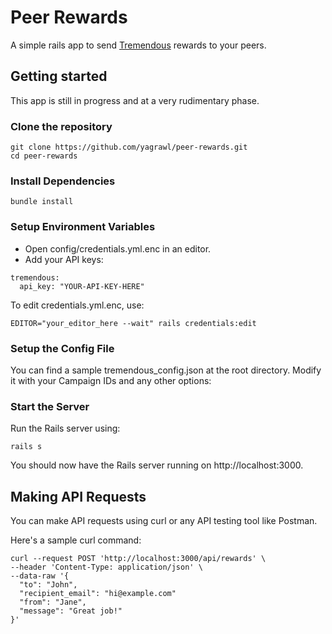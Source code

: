 # Peer Rewards

A simple rails app to send [Tremendous](https://tremendous.com/) rewards to your peers.

## Getting started
This app is still in progress and at a very rudimentary phase. 

### Clone the repository

```
git clone https://github.com/yagrawl/peer-rewards.git
cd peer-rewards
```

### Install Dependencies
```
bundle install
```

### Setup Environment Variables
- Open config/credentials.yml.enc in an editor.
- Add your API keys:
```
tremendous:
  api_key: "YOUR-API-KEY-HERE"
```

To edit credentials.yml.enc, use:
```
EDITOR="your_editor_here --wait" rails credentials:edit
```

### Setup the Config File
You can find a sample tremendous_config.json at the root directory. Modify it with your Campaign IDs and any other options:

### Start the Server
Run the Rails server using:
```
rails s
```

You should now have the Rails server running on http://localhost:3000.

## Making API Requests
You can make API requests using curl or any API testing tool like Postman.

Here's a sample curl command:
```
curl --request POST 'http://localhost:3000/api/rewards' \
--header 'Content-Type: application/json' \
--data-raw '{
  "to": "John",
  "recipient_email": "hi@example.com"
  "from": "Jane",
  "message": "Great job!"
}'
```

